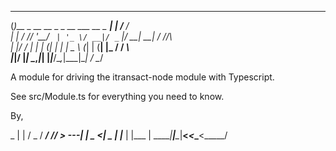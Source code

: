  _ _____                                _     _____  __
(_)__   \_ __ __ _ _ __  ___  __ _  ___| |_  /__   \/ _\
| | / /\/ '__/ _` | '_ \/ __|/ _` |/ __| __|   / /\/\ \
| |/ /  | | | (_| | | | \__ \ (_| | (__| |_   / /   _\ \
|_|\/   |_|  \__,_|_| |_|___/\__,_|\___|\__|  \/    \__/

A module for driving the itransact-node module with Typescript.

See src/Module.ts for everything you need to know.







By,

  \_  |  |  /  _  /  ___/  ___/___/  ___>
---|  |  _ <|  _  |___  |___  |   |___  |
\_____|__|__\__|__<_____<_____\___<_____/